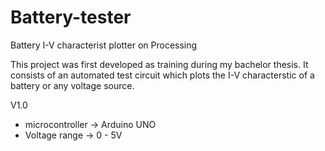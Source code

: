 # Battery-tester
Battery I-V characterist plotter on Processing

This project was first developed as training during my bachelor thesis. It consists of an automated test circuit
which plots the I-V characterstic of a battery or any voltage source.

V1.0
- microcontroller -> Arduino UNO
- Voltage range   -> 0 - 5V
